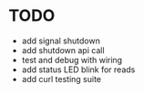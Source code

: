 # TODO
-  add signal shutdown
-  add shutdown api call
-  test and debug with wiring 
-  add status LED blink for reads
-  add curl testing suite